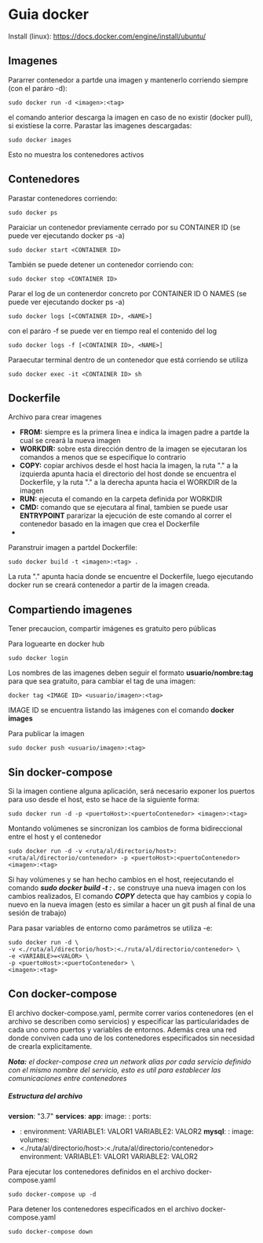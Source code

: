 # Guia docker

Install (linux): https://docs.docker.com/engine/install/ubuntu/

## Imagenes
Pararrer contenedor a partde una imagen y mantenerlo corriendo siempre (con el paráro -d):
```
sudo docker run -d <imagen>:<tag>
```
el comando anterior descarga la imagen en caso de no existir (docker pull), si existiese la corre. Parastar las imagenes descargadas:
```
sudo docker images
```
Esto no muestra los contenedores activos

## Contenedores
Parastar contenedores corriendo:
```
sudo docker ps
```
Paraiciar un contenedor previamente cerrado por su CONTAINER ID (se puede ver ejecutando docker ps -a)
```
sudo docker start <CONTAINER ID>
```
También se puede detener un contenedor corriendo con:
```
sudo docker stop <CONTAINER ID>
```
Parar el log de un contenerdor concreto por CONTAINER ID O NAMES (se puede ver ejecutando docker ps -a)
```
sudo docker logs [<CONTAINER ID>, <NAME>]
```
con el paráro -f se puede ver en tiempo real el contenido del log
```
sudo docker logs -f [<CONTAINER ID>, <NAME>]
```
Paraecutar terminal dentro de un contenedor que está corriendo se utiliza
```
sudo docker exec -it <CONTAINER ID> sh
```

## Dockerfile
Archivo para crear imagenes
- **FROM:** siempre es la primera linea e indica la imagen padre a partde la cual se creará la nueva imagen
- **WORKDIR:** sobre esta dirección dentro de la imagen se ejecutaran los comandos a menos que se especifique lo contrario
- **COPY:** copiar archivos desde el host hacia la imagen, la ruta "." a la izquierda apunta hacia el directorio del host donde se encuentra el Dockerfile, y la ruta "." a la derecha apunta hacia el WORKDIR de la imagen
- **RUN:** ejecuta el comando en la carpeta definida por WORKDIR
- **CMD:** comando que se ejecutara al final, tambien se puede usar **ENTRYPOINT** pararizar la ejecución de este comando al correr el contenedor basado en la imagen que crea el Dockerfile
- 

Paranstruir imagen a partdel Dockerfile:
```
sudo docker build -t <imagen>:<tag> .
```
La ruta "." apunta hacia donde se encuentre el Dockerfile, luego ejecutando docker run se creará contenedor a partir de la imagen creada.

## Compartiendo imagenes
Tener precaucion, compartir imágenes es gratuito pero públicas

Para loguearte en docker hub
```
sudo docker login
```
 Los nombres de las imagenes deben seguir el formato **usuario/nombre:tag** para que sea gratuito, para cambiar el tag de una imagen:
```
docker tag <IMAGE ID> <usuario/imagen>:<tag>
```
IMAGE ID se encuentra listando las imágenes con el comando **docker images**

Para publicar la imagen
```
sudo docker push <usuario/imagen>:<tag>
```

## Sin docker-compose
Si la imagen contiene alguna aplicación, será necesario exponer los puertos para uso desde el host, esto se hace de la siguiente forma:
```
sudo docker run -d -p <puertoHost>:<puertoContenedor> <imagen>:<tag>
```
Montando volúmenes se sincronizan los cambios de forma bidireccional entre el host y el contenedor
```
sudo docker run -d -v <ruta/al/directorio/host>:<ruta/al/directorio/contenedor> -p <puertoHost>:<puertoContenedor> <imagen>:<tag>
```
Si hay volúmenes y se han hecho cambios en el host, reejecutando el comando _**sudo docker build -t <imagen>:<tag> .**_ se construye una nueva imagen con los cambios realizados, El comando _**COPY**_ detecta que hay cambios y copia lo nuevo en la nueva imagen (esto es similar a hacer un git push al final de una sesión de trabajo)

Para pasar variables de entorno como parámetros se utiliza -e:
```
sudo docker run -d \
-v <./ruta/al/directorio/host>:<./ruta/al/directorio/contenedor> \
-e <VARIABLE>=<VALOR> \
-p <puertoHost>:<puertoContenedor> \
<imagen>:<tag>
```

## Con docker-compose
El archivo docker-compose.yaml, permite correr varios contenedores (en el archivo se describen como servicios) y especificar las particularidades de cada uno como puertos y variables de entornos. Además crea una red donde conviven cada uno de los contenedores especificados sin necesidad de crearla explicitamente.

_**Nota:** el docker-compose crea un network alias por cada servicio definido con el mismo nombre del servicio, esto es util para establecer las comunicaciones entre contenedores_

##### Estructura del archivo #####
**version**: "3.7"
**services**:
**app**:
image: <imagen>:<tag>
ports:
- <puertoHost>:<puertoContenedor>
environment:
VARIABLE1: VALOR1
VARIABLE2: VALOR2
**mysql**: <imagen>:<tag>
image:
volumes:
- <./ruta/al/directorio/host>:<./ruta/al/directorio/contenedor>
environment:
VARIABLE1: VALOR1
VARIABLE2: VALOR2

Para ejecutar los contenedores definidos en el archivo docker-compose.yaml
```
sudo docker-compose up -d
```
Para detener los contenedores especificados en el archivo docker-compose.yaml
```
sudo docker-compose down
```